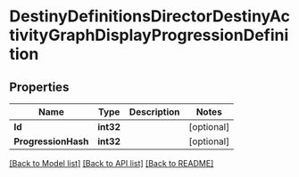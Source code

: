 # DestinyDefinitionsDirectorDestinyActivityGraphDisplayProgressionDefinition

## Properties
Name | Type | Description | Notes
------------ | ------------- | ------------- | -------------
**Id** | **int32** |  | [optional] 
**ProgressionHash** | **int32** |  | [optional] 

[[Back to Model list]](../README.md#documentation-for-models) [[Back to API list]](../README.md#documentation-for-api-endpoints) [[Back to README]](../README.md)


